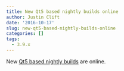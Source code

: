 ```yaml
---
title: New Qt5 based nightly builds online
author: Justin Clift
date: '2016-10-17'
slug: new-qt5-based-nightly-builds-online
categories: []
tags:
  - 3.9.x
---
```

New [Qt5 based nightly builds](http://nightlies.sqlitebrowser.org) are online.